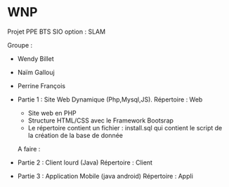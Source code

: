 # WNP

Projet PPE BTS SIO option : SLAM


Groupe :
- Wendy Billet
- Naïm Gallouj
- Perrine François

- Partie 1 : Site Web Dynamique (Php,Mysql,JS). Répertoire : Web
  - Site web en PHP
  - Structure HTML/CSS avec le Framework Bootsrap
  - Le répertoire contient un fichier : install.sql qui contient le script de la création de la base de donnée
  
  A faire :
  
  
- Partie 2 : Client lourd (Java) Répertoire : Client
- Partie 3 : Application Mobile (java android) Répertoire : Appli
